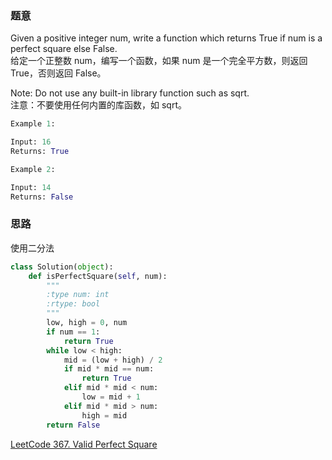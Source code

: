 ### 题意
Given a positive integer num, write a function which returns True if num is a perfect square else False.  
给定一个正整数 num，编写一个函数，如果 num 是一个完全平方数，则返回 True，否则返回 False。

Note: Do not use any built-in library function such as sqrt.  
注意：不要使用任何内置的库函数，如 sqrt。
```python
Example 1:

Input: 16
Returns: True

Example 2:

Input: 14
Returns: False
```
### 思路
使用二分法
```python
class Solution(object):
    def isPerfectSquare(self, num):
        """
        :type num: int
        :rtype: bool
        """
        low, high = 0, num
        if num == 1:
            return True
        while low < high:
            mid = (low + high) / 2
            if mid * mid == num:
                return True
            elif mid * mid < num:
                low = mid + 1
            elif mid * mid > num:
                high = mid
        return False
```
[LeetCode 367. Valid Perfect Square](https://leetcode.com/problems/valid-perfect-square/description/)
